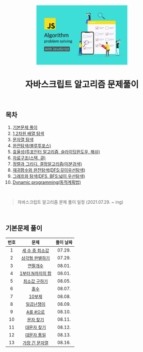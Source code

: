 <div align="center">
  <br />
  <img src="./images/js-algorithm_logo.jpg" alt="JS Algorithm" width="300px" />
  <br />
  <h1>자바스크립트 알고리즘 문제풀이</h1>
  <br />
</div>

## 목차

1. [기본문제 풀이](#1)
2. [1,2차원 배열 탐색](#2)
3. [문자열 탐색](#3)
4. [완전탐색(블루투포스)](#4)
5. [효율성(투포인터 알고리즘, 슬라이딩윈도우, 해쉬)](#5)
6. [자료구조(스택, 큐)](#6)
7. [정렬과 그리디, 결정알고리즘(이분검색)](#7)
8. [재귀함수와 완전탐색(DFS:깊이우선탐색)](#8)
9. [그래프와 탐색(DFS, BFS:넓이 우선탐색)](#9)
10. [Dynamic programming(동적계획법)](#10)

<br />

> 자바스크립트 알고리즘 문제 풀이 일정 (2021.07.29. ~ ing)

<br />

<div id="1"></div>

## 기본문제 풀이

| 번호 |                                                  문제                                                   | 풀이 날짜 |
| :--: | :-----------------------------------------------------------------------------------------------------: | :-------: |
|  1   | [세 수 중 최소값](https://github.com/JeongHwan-dev/javascript-algorithm/blob/master/01-basic/sol01.js)  |  07.29.   |
|  2   | [삼각형 판별하기](https://github.com/JeongHwan-dev/javascript-algorithm/blob/master/01-basic/sol02.js)  |  07.29.   |
|  3   |     [연필개수](https://github.com/JeongHwan-dev/javascript-algorithm/blob/master/01-basic/sol03.js)     |  08.01.   |
|  4   | [1부터 N까지의 합](https://github.com/JeongHwan-dev/javascript-algorithm/blob/master/01-basic/sol04.js) |  08.01.   |
|  5   |  [최소값 구하기](https://github.com/JeongHwan-dev/javascript-algorithm/blob/master/01-basic/sol05.js)   |  08.05.   |
|  6   |       [홀수](https://github.com/JeongHwan-dev/javascript-algorithm/blob/master/01-basic/sol06.js)       |  08.07.   |
|  7   |      [10부제](https://github.com/JeongHwan-dev/javascript-algorithm/blob/master/01-basic/sol07.js)      |  08.08.   |
|  8   |    [일곱난쟁이](https://github.com/JeongHwan-dev/javascript-algorithm/blob/master/01-basic/sol08.js)    |  08.09.   |
|  9   |    [A를 #으로](https://github.com/JeongHwan-dev/javascript-algorithm/blob/master/01-basic/sol09.js)     |  08.10.   |
|  10  |    [문자 찾기](https://github.com/JeongHwan-dev/javascript-algorithm/blob/master/01-basic/sol10.js)     |  08.11.   |
|  11  |   [대문자 찾기](https://github.com/JeongHwan-dev/javascript-algorithm/blob/master/01-basic/sol11.js)    |  08.12.   |
|  12  |   [대문자 통일](https://github.com/JeongHwan-dev/javascript-algorithm/blob/master/01-basic/sol12.js)    |  08.13.   |
|  13  |  [가장 긴 문자열](https://github.com/JeongHwan-dev/javascript-algorithm/blob/master/01-basic/sol13.js)  |  08.16.   |
